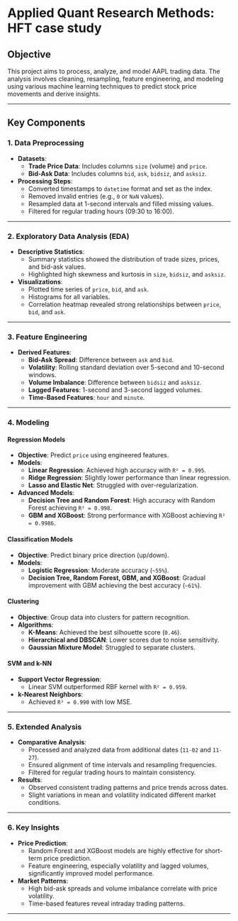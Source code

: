 # Applied Quant Research Methods: HFT case study

## Objective
This project aims to process, analyze, and model AAPL trading data. The analysis involves cleaning, resampling, feature engineering, and modeling using various machine learning techniques to predict stock price movements and derive insights.

---

## Key Components

### 1. Data Preprocessing
- **Datasets**:
  - **Trade Price Data**: Includes columns `size` (volume) and `price`.
  - **Bid-Ask Data**: Includes columns `bid`, `ask`, `bidsiz`, and `asksiz`.
- **Processing Steps**:
  - Converted timestamps to `datetime` format and set as the index.
  - Removed invalid entries (e.g., `0` or `NaN` values).
  - Resampled data at 1-second intervals and filled missing values.
  - Filtered for regular trading hours (09:30 to 16:00).

---

### 2. Exploratory Data Analysis (EDA)
- **Descriptive Statistics**:
  - Summary statistics showed the distribution of trade sizes, prices, and bid-ask values.
  - Highlighted high skewness and kurtosis in `size`, `bidsiz`, and `asksiz`.
- **Visualizations**:
  - Plotted time series of `price`, `bid`, and `ask`.
  - Histograms for all variables.
  - Correlation heatmap revealed strong relationships between `price`, `bid`, and `ask`.

---

### 3. Feature Engineering
- **Derived Features**:
  - **Bid-Ask Spread**: Difference between `ask` and `bid`.
  - **Volatility**: Rolling standard deviation over 5-second and 10-second windows.
  - **Volume Imbalance**: Difference between `bidsiz` and `asksiz`.
  - **Lagged Features**: 1-second and 3-second lagged volumes.
  - **Time-Based Features**: `hour` and `minute`.

---

### 4. Modeling
#### Regression Models
- **Objective**: Predict `price` using engineered features.
- **Models**:
  - **Linear Regression**: Achieved high accuracy with `R² = 0.995`.
  - **Ridge Regression**: Slightly lower performance than linear regression.
  - **Lasso and Elastic Net**: Struggled with over-regularization.
- **Advanced Models**:
  - **Decision Tree and Random Forest**: High accuracy with Random Forest achieving `R² = 0.998`.
  - **GBM and XGBoost**: Strong performance with XGBoost achieving `R² = 0.9986`.

#### Classification Models
- **Objective**: Predict binary price direction (up/down).
- **Models**:
  - **Logistic Regression**: Moderate accuracy (`~55%`).
  - **Decision Tree, Random Forest, GBM, and XGBoost**: Gradual improvement with GBM achieving the best accuracy (`~61%`).

#### Clustering
- **Objective**: Group data into clusters for pattern recognition.
- **Algorithms**:
  - **K-Means**: Achieved the best silhouette score (`0.46`).
  - **Hierarchical and DBSCAN**: Lower scores due to noise sensitivity.
  - **Gaussian Mixture Model**: Struggled to separate clusters.

#### SVM and k-NN
- **Support Vector Regression**:
  - Linear SVM outperformed RBF kernel with `R² = 0.959`.
- **k-Nearest Neighbors**:
  - Achieved `R² = 0.990` with low MSE.

---

### 5. Extended Analysis
- **Comparative Analysis**:
  - Processed and analyzed data from additional dates (`11-02` and `11-27`).
  - Ensured alignment of time intervals and resampling frequencies.
  - Filtered for regular trading hours to maintain consistency.
- **Results**:
  - Observed consistent trading patterns and price trends across dates.
  - Slight variations in mean and volatility indicated different market conditions.

---

### 6. Key Insights
- **Price Prediction**:
  - Random Forest and XGBoost models are highly effective for short-term price prediction.
  - Feature engineering, especially volatility and lagged volumes, significantly improved model performance.
- **Market Patterns**:
  - High bid-ask spreads and volume imbalance correlate with price volatility.
  - Time-based features reveal intraday trading patterns.

---
